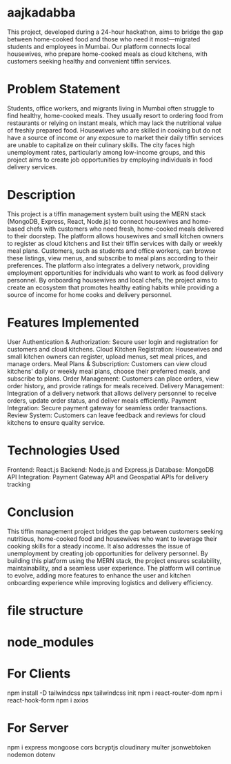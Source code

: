 # aajkadabba
This project, developed during a 24-hour hackathon, aims to bridge the gap between home-cooked food and those who need it most—migrated students and employees in Mumbai. Our platform connects local housewives, who prepare home-cooked meals as cloud kitchens, with customers seeking healthy and convenient tiffin services.

# Problem Statement 
Students, office workers, and migrants living in Mumbai often struggle to find healthy, home-cooked meals. They usually resort to ordering food from restaurants or relying on instant meals, which may lack the nutritional value of freshly prepared food. Housewives who are skilled in cooking but do not have a source of income or any exposure to market their daily tiffin services are unable to capitalize on their culinary skills. The city faces high unemployment rates, particularly among low-income groups, and this project aims to create job opportunities by employing individuals in food delivery services. 

# Description 

This project is a tiffin management system built using the MERN stack (MongoDB, Express, React, Node.js) to connect housewives and home-based chefs with customers who need fresh, home-cooked meals delivered to their doorstep. The platform allows housewives and small kitchen owners to register as cloud kitchens and list their tiffin services with daily or weekly meal plans. 
Customers, such as students and office workers, can browse these listings, view menus, and subscribe to meal plans according to their preferences. The platform also integrates a delivery network, providing employment opportunities for individuals who want to work as food delivery personnel. By onboarding housewives and local chefs, the project aims to create an ecosystem that promotes healthy eating habits while providing a source of income for home cooks and delivery personnel. 

# Features Implemented 
User Authentication & Authorization: Secure user login and registration for customers and cloud kitchens. 
Cloud Kitchen Registration: Housewives and small kitchen owners can register, upload menus, set meal prices, and manage orders. 
Meal Plans & Subscription: Customers can view cloud kitchens' daily or weekly meal plans, choose their preferred meals, and subscribe to plans. 
Order Management: Customers can place orders, view order history, and provide ratings for meals received. 
Delivery Management: Integration of a delivery network that allows delivery personnel to receive orders, update order status, and deliver meals efficiently. 
Payment Integration: Secure payment gateway for seamless order transactions. 
Review System: Customers can leave feedback and reviews for cloud kitchens to ensure quality service.

# Technologies Used

Frontend: React.js 
Backend: Node.js and Express.js 
Database: MongoDB 
API Integration: Payment Gateway API and Geospatial APIs for delivery tracking 

# Conclusion 
This tiffin management project bridges the gap between customers seeking nutritious, home-cooked food and housewives who want to leverage their cooking skills for a steady income. It also addresses the issue of unemployment by creating job opportunities for delivery personnel. By building this platform using the MERN stack, the project ensures scalability, maintainability, and a seamless user experience. The platform will continue to evolve, adding more features to enhance the user and kitchen onboarding experience while improving logistics and delivery efficiency.


# file structure 

# node_modules


# For Clients
npm install -D tailwindcss
npx tailwindcss init
npm i react-router-dom
npm i react-hook-form
npm i axios


# For Server
npm i express mongoose cors bcryptjs cloudinary multer jsonwebtoken nodemon dotenv
